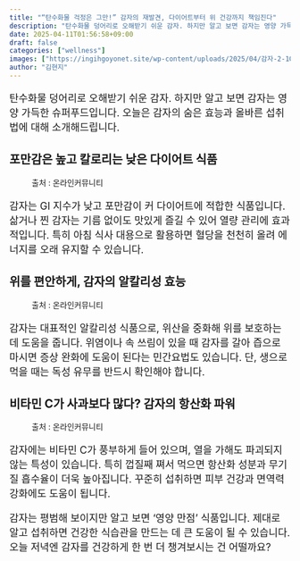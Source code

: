 ```yaml
---
title: "“탄수화물 걱정은 그만!” 감자의 재발견, 다이어트부터 위 건강까지 책임진다"
description: "탄수화물 덩어리로 오해받기 쉬운 감자. 하지만 알고 보면 감자는 영양 가득한 슈퍼푸드입니다. 오늘은 감자의 숨은 효능과 올바른 섭취법에 대해 소개해드립니다."
date: 2025-04-11T01:56:58+09:00
draft: false
categories: ["wellness"]
images: ["https://ingihgoyonet.site/wp-content/uploads/2025/04/감자-2-1024x683.jpg", "https://ingihgoyonet.site/wp-content/uploads/2025/04/감자효능-1024x717.jpg", "https://ingihgoyonet.site/wp-content/uploads/2025/04/감자요리-768x1024.jpg"]
author: "김현지"
---
```


<p style="font-size:18px">탄수화물 덩어리로 오해받기 쉬운 감자. 하지만 알고 보면 감자는 영양 가득한 슈퍼푸드입니다. 오늘은 감자의 숨은 효능과 올바른 섭취법에 대해 소개해드립니다.</p> <h2 >포만감은 높고 칼로리는 낮은 다이어트 식품</h2> <figure ><img src="https://ingihgoyonet.site/wp-content/uploads/2025/04/감자-2-1024x683.jpg" alt="" /><figcaption >출처 : 온라인커뮤니티</figcaption></figure> <p style="font-size:18px">감자는 GI 지수가 낮고 포만감이 커 다이어트에 적합한 식품입니다. 삶거나 찐 감자는 기름 없이도 맛있게 즐길 수 있어 열량 관리에 효과적입니다. 특히 아침 식사 대용으로 활용하면 혈당을 천천히 올려 에너지를 오래 유지할 수 있습니다.</p> <h2 >위를 편안하게, 감자의 알칼리성 효능</h2> <figure ><img src="https://ingihgoyonet.site/wp-content/uploads/2025/04/감자효능-1024x717.jpg" alt="" style="aspect-ratio:16/9;object-fit:cover"/><figcaption >출처 : 온라인커뮤니티</figcaption></figure> <p style="font-size:18px">감자는 대표적인 알칼리성 식품으로, 위산을 중화해 위를 보호하는 데 도움을 줍니다. 위염이나 속 쓰림이 있을 때 감자를 갈아 즙으로 마시면 증상 완화에 도움이 된다는 민간요법도 있습니다. 단, 생으로 먹을 때는 독성 유무를 반드시 확인해야 합니다.</p> <h2 >비타민 C가 사과보다 많다? 감자의 항산화 파워</h2> <figure ><img src="https://ingihgoyonet.site/wp-content/uploads/2025/04/감자요리-768x1024.jpg" alt="" style="aspect-ratio:16/9;object-fit:cover"/><figcaption >출처 : 온라인커뮤니티</figcaption></figure> <p style="font-size:18px">감자에는 비타민 C가 풍부하게 들어 있으며, 열을 가해도 파괴되지 않는 특성이 있습니다. 특히 껍질째 쪄서 먹으면 항산화 성분과 무기질 흡수율이 더욱 높아집니다. 꾸준히 섭취하면 피부 건강과 면역력 강화에도 도움이 됩니다.</p> <p style="font-size:18px">감자는 평범해 보이지만 알고 보면 ‘영양 만점’ 식품입니다. 제대로 알고 섭취하면 건강한 식습관을 만드는 데 큰 도움이 될 수 있습니다. 오늘 저녁엔 감자를 건강하게 한 번 더 챙겨보시는 건 어떨까요?</p>